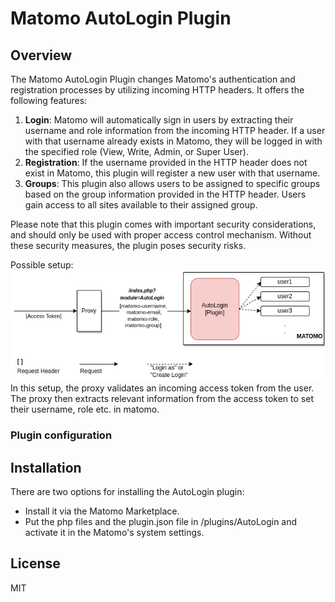# Matomo AutoLogin Plugin

## Overview

The Matomo AutoLogin Plugin changes Matomo's authentication and registration processes by utilizing incoming HTTP headers. It offers the following features:

1. **Login**: Matomo will automatically sign in users by extracting their username and role information from the incoming HTTP header. If a user with that username already exists in Matomo, they will be logged in with the specified role (View, Write, Admin, or Super User).
2. **Registration**: If the username provided in the HTTP header does not exist in Matomo, this plugin will register a new user with that username.
3. **Groups**: This plugin also allows users to be assigned to specific groups based on the group information provided in the HTTP header. Users gain access to all sites available to their assigned group.

Please note that this plugin comes with important security considerations, and should only be used with proper access control mechanism. Without these security measures, the plugin poses security risks.

Possible setup:
![alt text](docs/matomo_autologin.png)
In this setup, the proxy validates an incoming access token from the user. The proxy then extracts relevant information from the access token to set their username, role etc. in matomo. 

### Plugin configuration


## Installation
There are two options for installing the AutoLogin plugin:
* Install it via the Matomo Marketplace.
* Put the php files and the plugin.json file in /plugins/AutoLogin and activate it in the Matomo's system settings.




## License
MIT 

